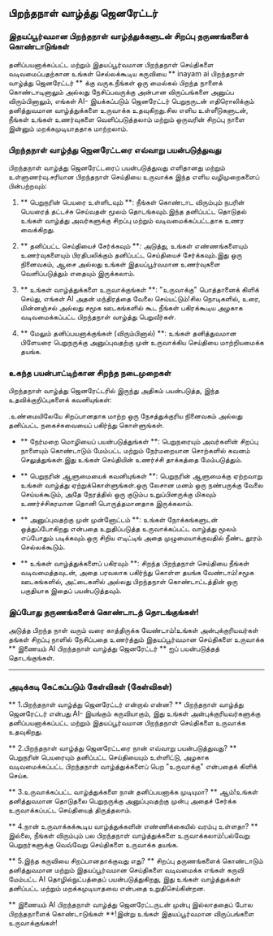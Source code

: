 ## பிறந்தநாள் வாழ்த்து ஜெனரேட்டர்

### இதயப்பூர்வமான பிறந்தநாள் வாழ்த்துக்களுடன் சிறப்பு தருணங்களைக் கொண்டாடுங்கள்

தனிப்பயனாக்கப்பட்ட மற்றும் இதயப்பூர்வமான பிறந்தநாள் செய்திகளை வடிவமைப்பதற்கான உங்கள் செல்லக்கூடிய கருவியை ** inayam ai பிறந்தநாள் வாழ்த்து ஜெனரேட்டர் ** க்கு வருக.நீங்கள் ஒரு மைல்கல் பிறந்த நாளைக் கொண்டாடினாலும் அல்லது நேசிப்பவருக்கு அன்பான விருப்பங்களை அனுப்ப விரும்பினாலும், எங்கள் AI- இயக்கப்படும் ஜெனரேட்டர் பெறுநருடன் எதிரொலிக்கும் தனித்துவமான வாழ்த்துக்களை உருவாக்க உதவுகிறது.சில எளிய உள்ளீடுகளுடன், நீங்கள் உங்கள் உணர்வுகளை வெளிப்படுத்தலாம் மற்றும் ஒருவரின் சிறப்பு நாளை இன்னும் மறக்கமுடியாததாக மாற்றலாம்.

### பிறந்தநாள் வாழ்த்து ஜெனரேட்டரை எவ்வாறு பயன்படுத்துவது

பிறந்தநாள் வாழ்த்து ஜெனரேட்டரைப் பயன்படுத்துவது எளிதானது மற்றும் உள்ளுணர்வு.சரியான பிறந்தநாள் செய்தியை உருவாக்க இந்த எளிய வழிமுறைகளைப் பின்பற்றவும்:

1. ** பெறுநரின் பெயரை உள்ளிடவும் **: நீங்கள் கொண்டாட விரும்பும் நபரின் பெயரைத் தட்டச்சு செய்வதன் மூலம் தொடங்கவும்.இந்த தனிப்பட்ட தொடுதல் உங்கள் வாழ்த்து அவர்களுக்கு சிறப்பு மற்றும் வடிவமைக்கப்பட்டதாக உணர வைக்கிறது.

2. ** தனிப்பட்ட செய்தியைச் சேர்க்கவும் **: அடுத்து, உங்கள் எண்ணங்களையும் உணர்வுகளையும் பிரதிபலிக்கும் தனிப்பட்ட செய்தியைச் சேர்க்கவும்.இது ஒரு நினைவகம், ஆசை அல்லது உங்கள் இதயப்பூர்வமான உணர்வுகளை வெளிப்படுத்தும் எதையும் இருக்கலாம்.

3. ** உங்கள் வாழ்த்துக்களை உருவாக்குங்கள் **: "உருவாக்கு" பொத்தானைக் கிளிக் செய்து, எங்கள் AI அதன் மந்திரத்தை வேலை செய்யட்டும்!சில நொடிகளில், உரை, மின்னஞ்சல் அல்லது சமூக ஊடகங்களில் கூட நீங்கள் பகிரக்கூடிய அழகாக வடிவமைக்கப்பட்ட பிறந்தநாள் வாழ்த்து பெறுவீர்கள்.

4. ** மேலும் தனிப்பயனாக்குங்கள் (விரும்பினால்) **: உங்கள் தனித்துவமான பிளேயரை பெறுநருக்கு அனுப்புவதற்கு முன் உருவாக்கிய செய்தியை மாற்றியமைக்க தயங்க.

### உகந்த பயன்பாட்டிற்கான சிறந்த நடைமுறைகள்

பிறந்தநாள் வாழ்த்து ஜெனரேட்டரில் இருந்து அதிகம் பயன்படுத்த, இந்த உதவிக்குறிப்புகளைக் கவனியுங்கள்:

.உண்மையிலேயே சிறப்பானதாக மாற்ற ஒரு நேசத்துக்குரிய நினைவகம் அல்லது தனிப்பட்ட நகைச்சுவையைப் பகிர்ந்து கொள்ளுங்கள்.

- ** நேர்மறை மொழியைப் பயன்படுத்துங்கள் **: பெறுநரையும் அவர்களின் சிறப்பு நாளையும் கொண்டாடும் மேம்பட்ட மற்றும் நேர்மறையான சொற்களில் கவனம் செலுத்துங்கள்.இது உங்கள் செய்தியின் உணர்ச்சி தாக்கத்தை மேம்படுத்தும்.

- ** பெறுநரின் ஆளுமையைக் கவனியுங்கள் **: பெறுநரின் ஆளுமைக்கு ஏற்றவாறு உங்கள் வாழ்த்து ஏற்றுக்கொள்ளுங்கள்.ஒரு லேசான மனம் ஒரு நண்பருக்கு வேலை செய்யக்கூடும், அதே நேரத்தில் ஒரு குடும்ப உறுப்பினருக்கு மிகவும் உணர்ச்சிகரமான தொனி பொருத்தமானதாக இருக்கலாம்.

- ** அனுப்புவதற்கு முன் முன்னோட்டம் **: உங்கள் நோக்கங்களுடன் ஒத்துப்போகிறது என்பதை உறுதிப்படுத்த உருவாக்கப்பட்ட வாழ்த்து மூலம் எப்போதும் படிக்கவும்.ஒரு சிறிய எடிட்டிங் அதை முழுமையாக்குவதில் நீண்ட தூரம் செல்லக்கூடும்.

- ** உங்கள் வாழ்த்துக்களைப் பகிரவும் **: சிறந்த பிறந்தநாள் செய்தியை நீங்கள் வடிவமைத்தவுடன், அதை பரவலாக பகிர்ந்து கொள்ள தயங்க வேண்டாம்!சமூக ஊடகங்களில், அட்டைகளில் அல்லது பிறந்தநாள் கொண்டாட்டத்தின் ஒரு பகுதியாக இதைப் பயன்படுத்தவும்.

### இப்போது தருணங்களைக் கொண்டாடத் தொடங்குங்கள்!

அடுத்த பிறந்த நாள் வரும் வரை காத்திருக்க வேண்டாம்!உங்கள் அன்புக்குரியவர்கள் தங்கள் சிறப்பு நாளில் நேசிப்பதை உணர்த்தும் இதயப்பூர்வமான செய்திகளை உருவாக்க ** இணையம் AI பிறந்தநாள் வாழ்த்து ஜெனரேட்டர் ** ஐப் பயன்படுத்தத் தொடங்குங்கள்.

---

### அடிக்கடி கேட்கப்படும் கேள்விகள் (கேள்விகள்)

** 1.பிறந்தநாள் வாழ்த்து ஜெனரேட்டர் என்றால் என்ன? **
பிறந்தநாள் வாழ்த்து ஜெனரேட்டர் என்பது AI- இயங்கும் கருவியாகும், இது உங்கள் அன்புக்குரியவர்களுக்கு தனிப்பயனாக்கப்பட்ட மற்றும் இதயப்பூர்வமான பிறந்தநாள் செய்திகளை உருவாக்க உதவுகிறது.

** 2.பிறந்தநாள் வாழ்த்து ஜெனரேட்டரை நான் எவ்வாறு பயன்படுத்துவது? **
பெறுநரின் பெயரையும் தனிப்பட்ட செய்தியையும் உள்ளிட்டு, அழகாக வடிவமைக்கப்பட்ட பிறந்தநாள் வாழ்த்துக்களைப் பெற "உருவாக்கு" என்பதைக் கிளிக் செய்க.

** 3.உருவாக்கப்பட்ட வாழ்த்துக்களை நான் தனிப்பயனாக்க முடியுமா? **
ஆம்!உங்கள் தனித்துவமான தொடுதலை பெறுநருக்கு அனுப்புவதற்கு முன்பு அதைச் சேர்க்க உருவாக்கப்பட்ட செய்தியைத் திருத்தலாம்.

** 4.நான் உருவாக்கக்கூடிய வாழ்த்துக்களின் எண்ணிக்கையில் வரம்பு உள்ளதா? **
இல்லை, நீங்கள் விரும்பும் பல பிறந்தநாள் வாழ்த்துக்களை உருவாக்கலாம்!பல்வேறு பெறுநர்களுக்கு வெவ்வேறு செய்திகளை உருவாக்க தயங்க.

** 5.இந்த கருவியை சிறப்பானதாக்குவது எது? **
சிறப்பு தருணங்களைக் கொண்டாடும் தனித்துவமான மற்றும் இதயப்பூர்வமான செய்திகளை வடிவமைக்க எங்கள் கருவி மேம்பட்ட AI தொழில்நுட்பத்தைப் பயன்படுத்துகிறது, இது உங்கள் வாழ்த்துக்கள் தனிப்பட்ட மற்றும் மறக்கமுடியாதவை என்பதை உறுதிசெய்கின்றன.

** இணையம் AI பிறந்தநாள் வாழ்த்து ஜெனரேட்டருடன் முன்பு இல்லாததைப் போல பிறந்தநாளைக் கொண்டாடுங்கள் **!இன்று உங்கள் இதயப்பூர்வமான விருப்பங்களை உருவாக்குங்கள்!